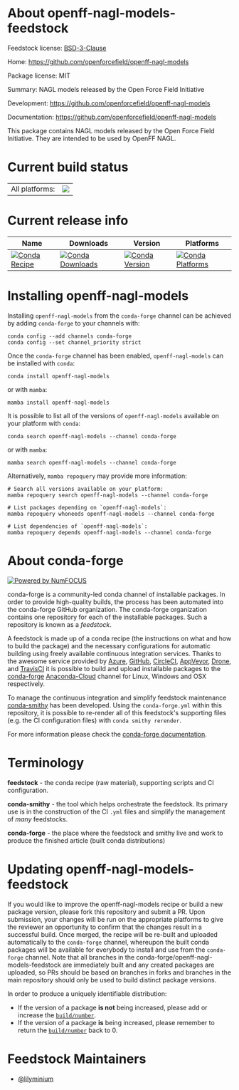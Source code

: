 About openff-nagl-models-feedstock
==================================

Feedstock license: [BSD-3-Clause](https://github.com/conda-forge/openff-nagl-models-feedstock/blob/main/LICENSE.txt)

Home: https://github.com/openforcefield/openff-nagl-models

Package license: MIT

Summary: NAGL models released by the Open Force Field Initiative

Development: https://github.com/openforcefield/openff-nagl-models

Documentation: https://github.com/openforcefield/openff-nagl-models

This package contains NAGL models released by the Open Force Field Initiative.
They are intended to be used by OpenFF NAGL.


Current build status
====================


<table><tr><td>All platforms:</td>
    <td>
      <a href="https://dev.azure.com/conda-forge/feedstock-builds/_build/latest?definitionId=18820&branchName=main">
        <img src="https://dev.azure.com/conda-forge/feedstock-builds/_apis/build/status/openff-nagl-models-feedstock?branchName=main">
      </a>
    </td>
  </tr>
</table>

Current release info
====================

| Name | Downloads | Version | Platforms |
| --- | --- | --- | --- |
| [![Conda Recipe](https://img.shields.io/badge/recipe-openff--nagl--models-green.svg)](https://anaconda.org/conda-forge/openff-nagl-models) | [![Conda Downloads](https://img.shields.io/conda/dn/conda-forge/openff-nagl-models.svg)](https://anaconda.org/conda-forge/openff-nagl-models) | [![Conda Version](https://img.shields.io/conda/vn/conda-forge/openff-nagl-models.svg)](https://anaconda.org/conda-forge/openff-nagl-models) | [![Conda Platforms](https://img.shields.io/conda/pn/conda-forge/openff-nagl-models.svg)](https://anaconda.org/conda-forge/openff-nagl-models) |

Installing openff-nagl-models
=============================

Installing `openff-nagl-models` from the `conda-forge` channel can be achieved by adding `conda-forge` to your channels with:

```
conda config --add channels conda-forge
conda config --set channel_priority strict
```

Once the `conda-forge` channel has been enabled, `openff-nagl-models` can be installed with `conda`:

```
conda install openff-nagl-models
```

or with `mamba`:

```
mamba install openff-nagl-models
```

It is possible to list all of the versions of `openff-nagl-models` available on your platform with `conda`:

```
conda search openff-nagl-models --channel conda-forge
```

or with `mamba`:

```
mamba search openff-nagl-models --channel conda-forge
```

Alternatively, `mamba repoquery` may provide more information:

```
# Search all versions available on your platform:
mamba repoquery search openff-nagl-models --channel conda-forge

# List packages depending on `openff-nagl-models`:
mamba repoquery whoneeds openff-nagl-models --channel conda-forge

# List dependencies of `openff-nagl-models`:
mamba repoquery depends openff-nagl-models --channel conda-forge
```


About conda-forge
=================

[![Powered by
NumFOCUS](https://img.shields.io/badge/powered%20by-NumFOCUS-orange.svg?style=flat&colorA=E1523D&colorB=007D8A)](https://numfocus.org)

conda-forge is a community-led conda channel of installable packages.
In order to provide high-quality builds, the process has been automated into the
conda-forge GitHub organization. The conda-forge organization contains one repository
for each of the installable packages. Such a repository is known as a *feedstock*.

A feedstock is made up of a conda recipe (the instructions on what and how to build
the package) and the necessary configurations for automatic building using freely
available continuous integration services. Thanks to the awesome service provided by
[Azure](https://azure.microsoft.com/en-us/services/devops/), [GitHub](https://github.com/),
[CircleCI](https://circleci.com/), [AppVeyor](https://www.appveyor.com/),
[Drone](https://cloud.drone.io/welcome), and [TravisCI](https://travis-ci.com/)
it is possible to build and upload installable packages to the
[conda-forge](https://anaconda.org/conda-forge) [Anaconda-Cloud](https://anaconda.org/)
channel for Linux, Windows and OSX respectively.

To manage the continuous integration and simplify feedstock maintenance
[conda-smithy](https://github.com/conda-forge/conda-smithy) has been developed.
Using the ``conda-forge.yml`` within this repository, it is possible to re-render all of
this feedstock's supporting files (e.g. the CI configuration files) with ``conda smithy rerender``.

For more information please check the [conda-forge documentation](https://conda-forge.org/docs/).

Terminology
===========

**feedstock** - the conda recipe (raw material), supporting scripts and CI configuration.

**conda-smithy** - the tool which helps orchestrate the feedstock.
                   Its primary use is in the construction of the CI ``.yml`` files
                   and simplify the management of *many* feedstocks.

**conda-forge** - the place where the feedstock and smithy live and work to
                  produce the finished article (built conda distributions)


Updating openff-nagl-models-feedstock
=====================================

If you would like to improve the openff-nagl-models recipe or build a new
package version, please fork this repository and submit a PR. Upon submission,
your changes will be run on the appropriate platforms to give the reviewer an
opportunity to confirm that the changes result in a successful build. Once
merged, the recipe will be re-built and uploaded automatically to the
`conda-forge` channel, whereupon the built conda packages will be available for
everybody to install and use from the `conda-forge` channel.
Note that all branches in the conda-forge/openff-nagl-models-feedstock are
immediately built and any created packages are uploaded, so PRs should be based
on branches in forks and branches in the main repository should only be used to
build distinct package versions.

In order to produce a uniquely identifiable distribution:
 * If the version of a package **is not** being increased, please add or increase
   the [``build/number``](https://docs.conda.io/projects/conda-build/en/latest/resources/define-metadata.html#build-number-and-string).
 * If the version of a package **is** being increased, please remember to return
   the [``build/number``](https://docs.conda.io/projects/conda-build/en/latest/resources/define-metadata.html#build-number-and-string)
   back to 0.

Feedstock Maintainers
=====================

* [@lilyminium](https://github.com/lilyminium/)

